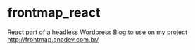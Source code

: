# frontmap_react
React part of a headless Wordpress Blog to use on my project http://frontmap.anadev.com.br/

